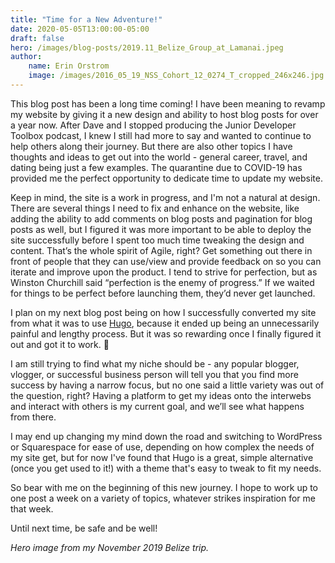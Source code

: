 ```yaml
---
title: "Time for a New Adventure!"
date: 2020-05-05T13:00:00-05:00
draft: false
hero: /images/blog-posts/2019.11_Belize_Group_at_Lamanai.jpeg
author:
    name: Erin Orstrom
    image: /images/2016_05_19_NSS_Cohort_12_0274_T_cropped_246x246.jpg
---
```


This blog post has been a long time coming! I have been meaning to revamp my website by giving it a new design and ability to host blog posts for over a year now. After Dave and I stopped producing the Junior Developer Toolbox podcast, I knew I still had more to say and wanted to continue to help others along their journey. But there are also other topics I have thoughts and ideas to get out into the world - general career, travel, and dating being just a few examples. The quarantine due to COVID-19 has provided me the perfect opportunity to dedicate time to update my website.

Keep in mind, the site is a work in progress, and I'm not a natural at design. There are several things I need to fix and enhance on the website, like adding the ability to add comments on blog posts and pagination for blog posts as well, but I figured it was more important to be able to deploy the site successfully before I spent too much time tweaking the design and content. That’s the whole spirit of Agile, right? Get something out there in front of people that they can use/view and provide feedback on so you can iterate and improve upon the product. I tend to strive for perfection, but as Winston Churchill said “perfection is the enemy of progress.” If we waited for things to be perfect before launching them, they’d never get launched.

I plan on my next blog post being on how I successfully converted my site from what it was to use <a href="https://gohugo.io/" target="_blank">Hugo</a>, because it ended up being an unnecessarily painful and lengthy process. But it was so rewarding once I finally figured it out and got it to work. 🎉

I am still trying to find what my niche should be - any popular blogger, vlogger, or successful business person will tell you that you find more success by having a narrow focus, but no one said a little variety was out of the question, right? Having a platform to get my ideas onto the interwebs and interact with others is my current goal, and we’ll see what happens from there.

I may end up changing my mind down the road and switching to WordPress or Squarespace for ease of use, depending on how complex the needs of my site get, but for now I've found that Hugo is a great, simple alternative (once you get used to it!) with a theme that's easy to tweak to fit my needs.

So bear with me on the beginning of this new journey. I hope to work up to one post a week on a variety of topics, whatever strikes inspiration for me that week.

Until next time, be safe and be well!

*Hero image from my November 2019 Belize trip.*
